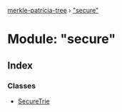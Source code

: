[merkle-patricia-tree](../README.md) › ["secure"](_secure_.md)

# Module: "secure"

## Index

### Classes

* [SecureTrie](../classes/_secure_.securetrie.md)
